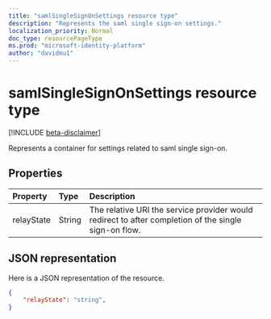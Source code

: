 ```yaml
---
title: "samlSingleSignOnSettings resource type"
description: "Represents the saml single sign-on settings."
localization_priority: Normal
doc_type: resourcePageType
ms.prod: "microsoft-identity-platform"
author: "davidmu1"
---
```


# samlSingleSignOnSettings resource type

[!INCLUDE [beta-disclaimer](../../includes/beta-disclaimer.md)]

Represents a container for settings related to saml single sign-on.

## Properties

| Property | Type | Description |
|:---------------|:--------|:----------|
|relayState|String| The relative URI the service provider would redirect to after completion of the single sign-on flow. |


## JSON representation
Here is a JSON representation of the resource.

<!-- {
  "blockType": "resource",
  "optionalProperties": [

  ],
  "@odata.type": "microsoft.graph.samlSingleSignOnSettings"
}-->

```json
{
    "relayState": "string",
}
```


<!-- uuid: 8fcb5dbc-d5aa-4681-8e31-b001d5168d79
2015-10-25 14:57:30 UTC -->
<!--
{
  "type": "#page.annotation",
  "description": "samlSingleSignOnSettings resource",
  "keywords": "",
  "section": "documentation",
  "tocPath": "",
  "suppressions": []
}
-->